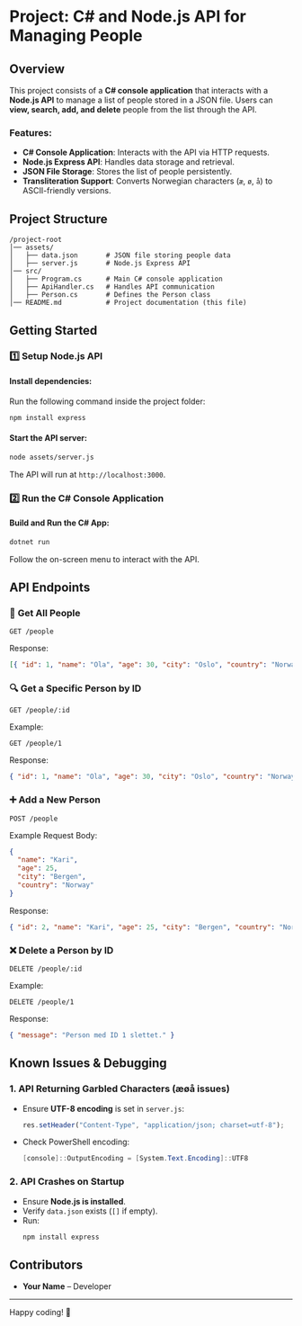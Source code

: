 # Project: C# and Node.js API for Managing People

## Overview

This project consists of a **C# console application** that interacts with a **Node.js API** to manage a list of people stored in a JSON file. Users can **view, search, add, and delete** people from the list through the API.

### Features:

- **C# Console Application**: Interacts with the API via HTTP requests.
- **Node.js Express API**: Handles data storage and retrieval.
- **JSON File Storage**: Stores the list of people persistently.
- **Transliteration Support**: Converts Norwegian characters (`æ`, `ø`, `å`) to ASCII-friendly versions.

## Project Structure

```
/project-root
│── assets/
│   ├── data.json       # JSON file storing people data
│   ├── server.js       # Node.js Express API
│── src/
│   ├── Program.cs      # Main C# console application
│   ├── ApiHandler.cs   # Handles API communication
│   ├── Person.cs       # Defines the Person class
│── README.md           # Project documentation (this file)
```

## Getting Started

### 1️⃣ Setup Node.js API

#### **Install dependencies:**

Run the following command inside the project folder:

```sh
npm install express
```

#### **Start the API server:**

```sh
node assets/server.js
```

The API will run at `http://localhost:3000`.

### 2️⃣ Run the C# Console Application

#### **Build and Run the C# App:**

```sh
dotnet run
```

Follow the on-screen menu to interact with the API.

## API Endpoints

### 📌 **Get All People**

```http
GET /people
```

Response:

```json
[{ "id": 1, "name": "Ola", "age": 30, "city": "Oslo", "country": "Norway" }]
```

### 🔍 **Get a Specific Person by ID**

```http
GET /people/:id
```

Example:

```http
GET /people/1
```

Response:

```json
{ "id": 1, "name": "Ola", "age": 30, "city": "Oslo", "country": "Norway" }
```

### ➕ **Add a New Person**

```http
POST /people
```

Example Request Body:

```json
{
  "name": "Kari",
  "age": 25,
  "city": "Bergen",
  "country": "Norway"
}
```

Response:

```json
{ "id": 2, "name": "Kari", "age": 25, "city": "Bergen", "country": "Norway" }
```

### ❌ **Delete a Person by ID**

```http
DELETE /people/:id
```

Example:

```http
DELETE /people/1
```

Response:

```json
{ "message": "Person med ID 1 slettet." }
```

## Known Issues & Debugging

### **1. API Returning Garbled Characters (æøå issues)**

- Ensure **UTF-8 encoding** is set in `server.js`:
  ```javascript
  res.setHeader("Content-Type", "application/json; charset=utf-8");
  ```
- Check PowerShell encoding:
  ```powershell
  [console]::OutputEncoding = [System.Text.Encoding]::UTF8
  ```

### **2. API Crashes on Startup**

- Ensure **Node.js is installed**.
- Verify `data.json` exists (`[]` if empty).
- Run:
  ```sh
  npm install express
  ```

## Contributors

- **Your Name** – Developer

---

Happy coding! 🚀
